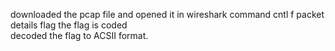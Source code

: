 downloaded the pcap file and opened it in wireshark
command
  cntl f
  packet details
  flag
the flag is coded \
decoded the flag to ACSII format.
